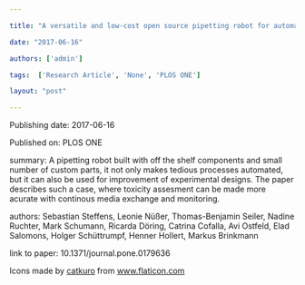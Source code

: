 ---
title: "A versatile and low-cost open source pipetting robot for automation of toxicological and ecotoxicological bioassays"
date: "2017-06-16"
authors: ['admin']
tags:  ['Research Article', 'None', 'PLOS ONE']
layout: "post"
---
Publishing date: 2017-06-16

Published on: PLOS ONE

summary: A pipetting robot built with off the shelf components and small number of custom parts, it not only makes tedious processes automated, but it can also be used for improvement of experimental designs. The paper describes such a case, where toxicity assesment can be made more acurate with continous media exchange and monitoring. 

authors: Sebastian Steffens, Leonie Nüßer, Thomas-Benjamin Seiler, Nadine Ruchter, Mark Schumann, Ricarda Döring, Catrina Cofalla, Avi Ostfeld, Elad Salomons, Holger Schüttrumpf, Henner Hollert, Markus Brinkmann

link to paper: 10.1371/journal.pone.0179636

Icons made by <a href="https://www.flaticon.com/free-icon/bookshelves_3576884" title="catkuro">catkuro</a> from <a href="https://www.flaticon.com/" title="Flaticon"> www.flaticon.com</a>
